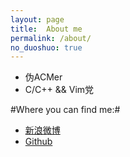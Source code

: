 ```yaml
---
layout: page
title:  About me
permalink: /about/
no_duoshuo: true
---
```


* 伪ACMer
* C/C++ && Vim党



#Where you can find me:#

* [新浪微博](http://weibo.com/zz811e?wvr=5&wvr=5&lf=reg)
* [Github](https://github.com/yzbyzz)

